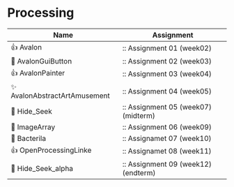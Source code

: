 # Processing

| Name | Assignment |  
| ----------------- | --------------------- |
| :thumbsup: Avalon |                        :: Assignment 01 (week02) |
| :mushroom: AvalonGuiButton |               :: Assignment 02 (week03) |
| :thumbsup: AvalonPainter |                 :: Assignment 03 (week04) |
| :sparkles: AvalonAbstractArtAmusement |    :: Assignment 04 (week05) |
| :princess: Hide_Seek |                     :: Assignment 05 (week07)(midterm) |
| :mushroom: ImageArray |                    :: Assignment 06 (week09) |
| :mushroom: Bacterila |                     :: Assignamet 07 (week10) |
| :thumbsup: OpenProcessingLinke |           :: Assignamet 08 (week11) |
| :princess: Hide_Seek_alpha |              :: Assignment 09 (week12)(endterm) |
